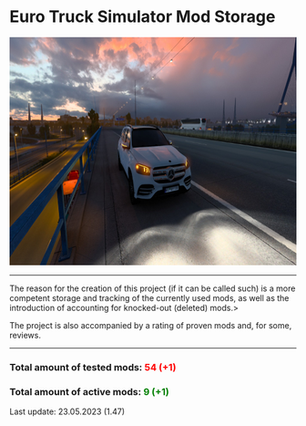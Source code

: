 <h1> Euro Truck Simulator Mod Storage </h1>
<img src="img-mods/gls.jpg" style="height: 400px;"></img>
<hr>
<p>The reason for the creation of this project (if it can be called such) is a more competent storage and tracking of the currently used mods, as well as the introduction of accounting for knocked-out (deleted) mods.></p>
<p>The project is also accompanied by a rating of proven mods and, for some, reviews.</p>
<hr>
<h3>Total amount of tested mods: <span style="color: red;">54 (+1)</span></h3>
<h3>Total amount of active mods: <span style="color: green;">9 (+1)</span></h3>
<p>Last update: 23.05.2023 (1.47)</p>
